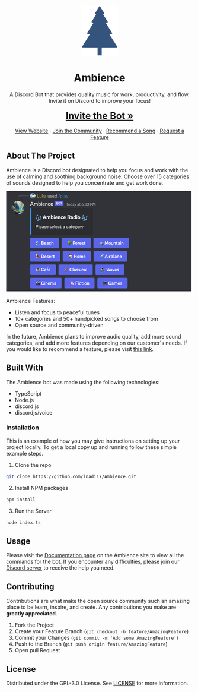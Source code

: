 <p align="center">
  <a href="https://github.com/othneildrew/Best-README-Template">
    <img src="docs/website/assets/icon2.png" alt="Logo" width="100" height="138">
  </a>

  <h1 align="center">Ambience</h3>

  <p align="center">
    A Discord Bot that provides quality music for work, productivity, and flow. Invite it on Discord to improve your focus!
    <br />
    <br />
   <a href="https://discord.com/api/oauth2/authorize?client_id=1139308853838762135&permissions=2150975488&scope=bot%20applications.commands" style="font-size: 25px;"><strong>Invite the Bot »</strong></a>
    <br />
    <br />
     <a href="https://lnadi17.github.io/Ambience/">View Website</a>
    ·
    <a href="https://discord.com/invite/w3Tp9x88Nw">Join the Community</a>
    ·
    <a href="https://forms.gle/oNr6sBoLndMGfx4M9">Recommend a Song</a>
    ·
    <a href="https://github.com/lnadi17/Ambience/issues">Request a Feature</a>
  </p>
</p>

## About The Project
Ambience is a Discord bot designated to help you focus and work with the use of calming and soothing background noise. Choose over 15 categories of sounds designed to help you concentrate and get work done.

<img src="docs/website/assets/images/play.png" alt="Ambience Screenshot" width=500px>

Ambience Features:
* Listen and focus to peaceful tunes
* 10+ categories and 50+ handpicked songs to choose from
* Open source and community-driven

In the future, Ambience plans to improve audio quality, add more sound categories, and add more features depending on our customer's needs. If you would like to recommend a feature, please visit [this link](https://github.com/lnadi17/Ambience/issues).

## Built With

The Ambience bot was made using the following technologies:
- TypeScript
- Node.js
- discord.js
- discordjs/voice

### Installation

This is an example of how you may give instructions on setting up your project locally.
To get a local copy up and running follow these simple example steps.

1. Clone the repo
```sh
git clone https://github.com/lnadi17/Ambience.git
```
2. Install NPM packages
```sh
npm install
```
3. Run the Server
```sh
node index.ts
```

## Usage

Please visit the [Documentation page](https://lnadi17.github.io/Ambience/website/docs.html) on the Ambience site to view all the commands for the bot. 
If you encounter any difficulties, please join our [Discord server](https://discord.com/invite/w3Tp9x88Nw) to receive the help you need.

## Contributing

Contributions are what make the open source community such an amazing place to be learn, inspire, and create. Any contributions you make are **greatly appreciated**.

1. Fork the Project
2. Create your Feature Branch (`git checkout -b feature/AmazingFeature`)
3. Commit your Changes (`git commit -m 'Add some AmazingFeature'`)
4. Push to the Branch (`git push origin feature/AmazingFeature`)
5. Open pull Request

## License

Distributed under the GPL-3.0 License. See [LICENSE](LICENSE) for more information.
